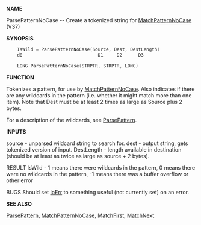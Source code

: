 
**NAME**

ParsePatternNoCase -- Create a tokenized string for
[MatchPatternNoCase](MatchPatternNoCase.md) (V37)

**SYNOPSIS**

```c
    IsWild = ParsePatternNoCase(Source, Dest, DestLength)
    d0                            D1     D2      D3

    LONG ParsePatternNoCase(STRPTR, STRPTR, LONG)

```
**FUNCTION**

Tokenizes a pattern, for use by [MatchPatternNoCase](MatchPatternNoCase.md).  Also indicates
if there are any wildcards in the pattern (i.e. whether it might match
more than one item).  Note that Dest must be at least 2 times as
large as Source plus 2 bytes.

For a description of the wildcards, see [ParsePattern](ParsePattern.md).

**INPUTS**

source     - unparsed wildcard string to search for.
dest       - output string, gets tokenized version of input.
DestLength - length available in destination (should be at least as
twice as large as source + 2 bytes).

RESULT
IsWild - 1 means there were wildcards in the pattern,
0 means there were no wildcards in the pattern,
-1 means there was a buffer overflow or other error

BUGS
Should set [IoErr](IoErr.md) to something useful (not currently set) on an
error.

**SEE ALSO**

[ParsePattern](ParsePattern.md), [MatchPatternNoCase](MatchPatternNoCase.md), [MatchFirst](MatchFirst.md), [MatchNext](MatchNext.md)
